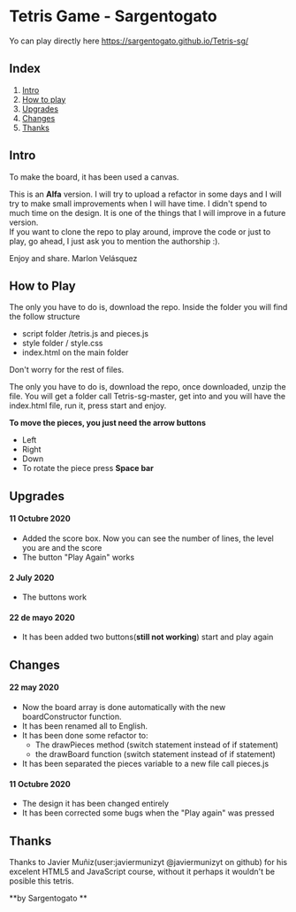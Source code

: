 # Tetris Game - Sargentogato

Yo can play directly here https://sargentogato.github.io/Tetris-sg/

## Index

1.  [Intro](#intro "intro")
2.  [How to play](#how-to-play)
3.  [Upgrades](#upgrades)
4.  [Changes](#changes)
5.  [Thanks](#thanks)

## Intro

To make the board, it has been used a canvas.

This is an **Alfa** version. I will try to upload a refactor in some days and I will try to make small improvements when I will have time. I didn't spend to much time on the design. It is one of the things that I will improve in a future version.  
If you want to clone the repo to play around, improve the code or just to play, go ahead, I just ask you to mention the authorship :).

Enjoy and share. Marlon Velásquez

## How to Play

The only you have to do is, download the repo. Inside the folder you will find the follow structure

- script folder /tetris.js and pieces.js
- style folder / style.css
- index.html on the main folder

Don't worry for the rest of files.

The only you have to do is, download the repo, once downloaded, unzip the file. You will get a folder call Tetris-sg-master, get into and you will have the index.html file, run it, press start and enjoy.

**To move the pieces, you just need the arrow buttons**

- Left
- Right
- Down
- To rotate the piece press **Space bar**

## Upgrades

#### 11 Octubre 2020

- Added the score box. Now you can see the number of lines, the level you are and the score
- The button "Play Again" works

#### 2 July 2020

- The buttons work

#### 22 de mayo 2020

- It has been added two buttons(**still not working**) start and play again

## Changes

#### 22 may 2020

- Now the board array is done automatically with the new boardConstructor function.
- It has been renamed all to English.
- It has been done some refactor to:
  - The drawPieces method (switch statement instead of if statement)
  - the drawBoard function (switch statement instead of if statement)
- It has been separated the pieces variable to a new file call pieces.js

#### 11 Octubre 2020

- The design it has been changed entirely
- It has been corrected some bugs when the "Play again" was pressed

## Thanks

Thanks to Javier Muñiz(user:javiermunizyt @javiermunizyt on github) for his excelent HTML5 and JavaScript course, without it perhaps it wouldn't be posible this tetris.

**by Sargentogato **

